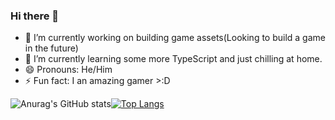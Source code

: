 ### Hi there 👋

- 🔭 I’m currently working on building game assets(Looking to build a game in the future)
- 🌱 I’m currently learning some more TypeScript and just chilling at home.
- 😄 Pronouns: He/Him
- ⚡ Fun fact: I an amazing gamer >:D

![Anurag's GitHub stats](https://github-readme-stats.vercel.app/api?username=LiamTL&theme=dark&show_icons=true)[![Top Langs](https://github-readme-stats.vercel.app/api/top-langs/?username=LiamTL&layout=compact)](https://github.com/anuraghazra/github-readme-stats)
